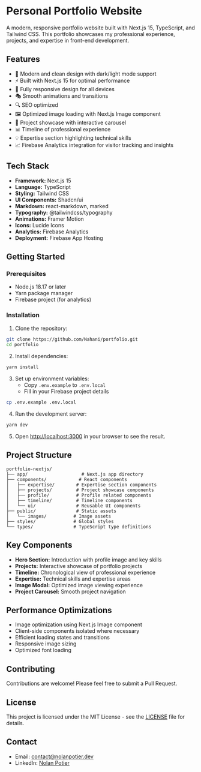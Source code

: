 # Personal Portfolio Website

A modern, responsive portfolio website built with Next.js 15, TypeScript, and Tailwind CSS. This portfolio showcases my professional experience, projects, and expertise in front-end development.

## Features

- 🎨 Modern and clean design with dark/light mode support
- ⚡ Built with Next.js 15 for optimal performance
- 📱 Fully responsive design for all devices
- 🎭 Smooth animations and transitions
- 🔍 SEO optimized
- 🖼️ Optimized image loading with Next.js Image component
- 🎯 Project showcase with interactive carousel
- 📊 Timeline of professional experience
- 💡 Expertise section highlighting technical skills
- 📈 Firebase Analytics integration for visitor tracking and insights

## Tech Stack

- **Framework:** Next.js 15
- **Language:** TypeScript
- **Styling:** Tailwind CSS
- **UI Components:** Shadcn/ui
- **Markdown:** react-markdown, marked
- **Typography:** @tailwindcss/typography
- **Animations:** Framer Motion
- **Icons:** Lucide Icons
- **Analytics:** Firebase Analytics
- **Deployment:** Firebase App Hosting

## Getting Started

### Prerequisites

- Node.js 18.17 or later
- Yarn package manager
- Firebase project (for analytics)

### Installation

1. Clone the repository:
```bash
git clone https://github.com/Nahani/portfolio.git
cd portfolio
```

2. Install dependencies:
```bash
yarn install
```

3. Set up environment variables:
   - Copy `.env.example` to `.env.local`
   - Fill in your Firebase project details

```bash
cp .env.example .env.local
```

4. Run the development server:
```bash
yarn dev
```

5. Open [http://localhost:3000](http://localhost:3000) in your browser to see the result.

## Project Structure

```
portfolio-nextjs/
├── app/                    # Next.js app directory
├── components/            # React components
│   ├── expertise/        # Expertise section components
│   ├── projects/         # Project showcase components
│   ├── profile/          # Profile related components
│   ├── timeline/         # Timeline components
│   └── ui/               # Reusable UI components
├── public/               # Static assets
│   └── images/          # Image assets
├── styles/              # Global styles
└── types/               # TypeScript type definitions
```

## Key Components

- **Hero Section:** Introduction with profile image and key skills
- **Projects:** Interactive showcase of portfolio projects
- **Timeline:** Chronological view of professional experience
- **Expertise:** Technical skills and expertise areas
- **Image Modal:** Optimized image viewing experience
- **Project Carousel:** Smooth project navigation

## Performance Optimizations

- Image optimization using Next.js Image component
- Client-side components isolated where necessary
- Efficient loading states and transitions
- Responsive image sizing
- Optimized font loading

## Contributing

Contributions are welcome! Please feel free to submit a Pull Request.

## License

This project is licensed under the MIT License - see the [LICENSE](LICENSE) file for details.

## Contact

- Email: contact@nolanpotier.dev
- LinkedIn: [Nolan Potier](https://linkedin.com/in/nolan-potier) 